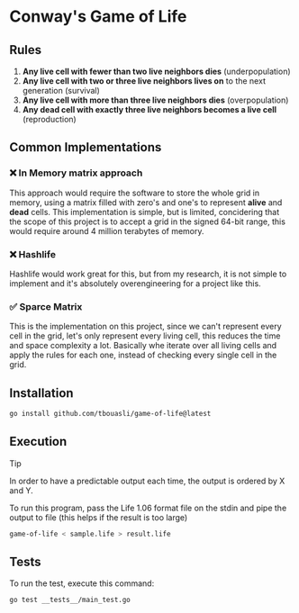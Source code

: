# Conway's Game of Life

## Rules

1. **Any live cell with fewer than two live neighbors dies** (underpopulation)
2. **Any live cell with two or three live neighbors lives on** to the next generation (survival)
3. **Any live cell with more than three live neighbors dies** (overpopulation)
4. **Any dead cell with exactly three live neighbors becomes a live cell** (reproduction)

## Common Implementations

### ❌ In Memory matrix approach

This approach would require the software to store the whole grid in memory, using a matrix filled with zero's and one's to represent **alive** and **dead** cells. This implementation is simple, but is limited, concidering that the scope of this project is to accept a grid in the signed 64-bit range, this would require around 4 million terabytes of memory.

### ❌ Hashlife

Hashlife would work great for this, but from my research, it is not simple to implement and it's absolutely overengineering for a project like this.

### ✅ Sparce Matrix

This is the implementation on this project, since we can't represent every cell in the grid, let's only represent every living cell, this reduces the time and space complexity a lot. Basically whe iterate over all living cells and apply the rules for each one, instead of checking every single cell in the grid.

## Installation

```bash
go install github.com/tbouasli/game-of-life@latest
```

## Execution

> [!TIP]
> In order to have a predictable output each time, the output is ordered by X and Y.

To run this program, pass the Life 1.06 format file on the stdin and pipe the output to file (this helps if the result is too large)

```sh
game-of-life < sample.life > result.life
```

## Tests

To run the test, execute this command:
```sh
go test __tests__/main_test.go
```

